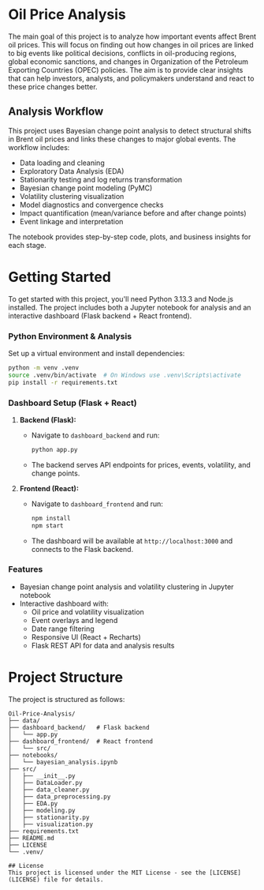 # Oil Price Analysis
The main goal of this project is to analyze  how important events affect Brent oil prices.
This will focus on finding out how changes in oil prices are linked to big events like
political decisions, conflicts in oil-producing regions, global economic sanctions, and
changes in Organization of the Petroleum Exporting Countries (OPEC) policies. The aim is
to provide clear insights that can help investors, analysts, and policymakers understand
and react to these price changes better.

## Analysis Workflow
This project uses Bayesian change point analysis to detect structural shifts in Brent oil prices and links these changes to major global events. The workflow includes:
- Data loading and cleaning
- Exploratory Data Analysis (EDA)
- Stationarity testing and log returns transformation
- Bayesian change point modeling (PyMC)
- Volatility clustering visualization
- Model diagnostics and convergence checks
- Impact quantification (mean/variance before and after change points)
- Event linkage and interpretation

The notebook provides step-by-step code, plots, and business insights for each stage.

# Getting Started
To get started with this project, you'll need Python 3.13.3 and Node.js installed. The project includes both a Jupyter notebook for analysis and an interactive dashboard (Flask backend + React frontend).

### Python Environment & Analysis
Set up a virtual environment and install dependencies:
```bash
python -m venv .venv
source .venv/bin/activate  # On Windows use .venv\Scripts\activate
pip install -r requirements.txt
```

### Dashboard Setup (Flask + React)
1. **Backend (Flask):**
    - Navigate to `dashboard_backend` and run:
      ```bash
      python app.py
      ```
    - The backend serves API endpoints for prices, events, volatility, and change points.

2. **Frontend (React):**
    - Navigate to `dashboard_frontend` and run:
      ```bash
      npm install
      npm start
      ```
    - The dashboard will be available at `http://localhost:3000` and connects to the Flask backend.

### Features
- Bayesian change point analysis and volatility clustering in Jupyter notebook
- Interactive dashboard with:
  - Oil price and volatility visualization
  - Event overlays and legend
  - Date range filtering
  - Responsive UI (React + Recharts)
  - Flask REST API for data and analysis results
# Project Structure
The project is structured as follows:
```
Oil-Price-Analysis/
├── data/
├── dashboard_backend/   # Flask backend
│   └── app.py
├── dashboard_frontend/  # React frontend
│   └── src/
├── notebooks/
│   └── bayesian_analysis.ipynb
├── src/
│   ├── __init__.py
│   ├── DataLoader.py
│   ├── data_cleaner.py
│   ├── data_preprocessing.py
│   ├── EDA.py
│   ├── modeling.py
│   ├── stationarity.py
│   ├── visualization.py
├── requirements.txt
├── README.md
├── LICENSE
└── .venv/

## License
This project is licensed under the MIT License - see the [LICENSE](LICENSE) file for details.